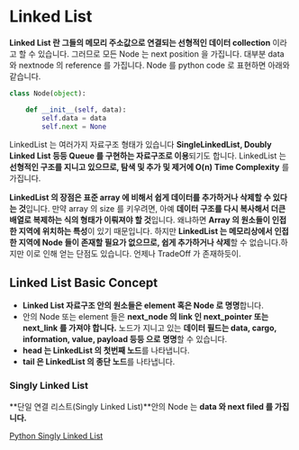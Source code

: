 # Linked List

**Linked List 란 그들의 메모리 주소값으로 연결되는 선형적인 데이터 collection** 이라고 할 수 있습니다. 
그러므로 모든 Node 는 next position 을 가집니다. 
대부분 data 와 nextnode 의 reference 를 가집니다. Node 를 python code 로 표현하면 아래와 같습니다.

```python
class Node(object):

    def __init__(self, data):
        self.data = data
        self.next = None
```

LinkedList 는 여러가지 자료구조 형태가 있습니다 **SingleLinkedList, Doubly Linked List 등등 Queue 를 구현하는 자료구조로 이용**되기도 합니다.
LinkedList 는 **선형적인 구조를 지니고 있으므로, 탐색 및 추가 및 제거에 O(n) Time Complexity** 를 가집니다.

**LinkedList 의 장점은 표준 array 에 비해서 쉽게 데이터를 추가하거나 삭제할 수 있다는 것**입니다. 만약 array 의 size 를 키우려면, 아예 **데이터 구조를 다시 복사해서 더큰 배열로 복제하는 식의 형태가 이뤄져야 할 것**입니다. 왜냐하면 **Array 의 원소들이 인접한 지역에 위치하는 특성**이 있기 때문입니다. 하지만 **LinkedList 는 메모리상에서 인접한 지역에 Node 들이 존재할 필요가 없으므로, 쉽게 추가하거나 삭제**할 수 없습니다.하지만 이로 인해 얻는 단점도 있습니다. 언제나 TradeOff 가 존재하듯이.

## Linked List Basic Concept

- **Linked List 자료구조 안의 원소들은 element 혹은 Node 로 명명**합니다.
- 안의 Node 또는 element 들은 **next_node 의 link 인 next_pointer 또는 next_link 를 가져야 합니다.** 노드가 지니고 있는 **데이터 필드는 data, cargo, information, value, payload 등등 으로 명명**할 수 있습니다.
- **head 는 LinkedList 의 첫번째 노드**를 나타냅니다.
- **tail 은 LinkedList 의 종단 노드**를 나타냅니다.

### Singly Linked List

**단일 연결 리스트(Singly Linked List)**안의 Node 는 **data 와 next filed 를 가집니다.** 

[Python Singly Linked List](https://github.com/tmdgusya/DataStructure/tree/master/LinkedList/Python)



